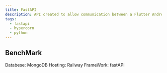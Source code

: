 ```yaml
---
title: FastAPI
description: API created to allow communication between a Flutter Android application and a Python application.the API is very simple and is linked to a database hosted with the api on rail, in fact all requests go through the database.
tags:
  - fastapi
  - hypercorn
  - python
---
```


## BenchMark

Databese: MongoDB
Hosting: Railway
FrameWork: fastAPI
